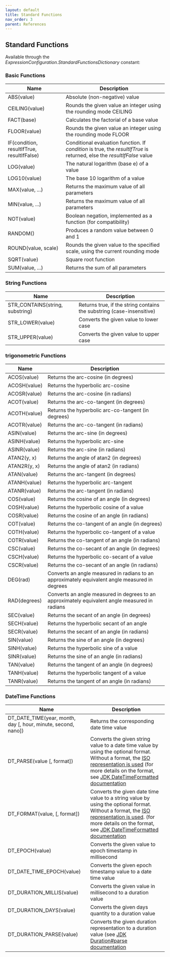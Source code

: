 ```yaml
---
layout: default
title: Standard Functions
nav_order: 3
parent: References
---
```


## Standard Functions

Available through the _ExpressionConfiguration.StandardFunctionsDictionary_ constant:

### Basic Functions

| Name                                       | Description                                                                                                             |
|--------------------------------------------|-------------------------------------------------------------------------------------------------------------------------|
| ABS(value)                                 | Absolute (non-negative) value                                                                                           |
| CEILING(value)                             | Rounds the given value an integer using the rounding mode CEILING                                                       |
| FACT(base)                                 | Calculates the factorial of a base value                                                                                |
| FLOOR(value)                               | Rounds the given value an integer using the rounding mode FLOOR                                                         |
| IF(condition, resultIfTrue, resultIfFalse) | Conditional evaluation function. If _condition_ is true, the _resultIfTrue_ is returned, else the _resultIfFalse_ value |
| LOG(value)                                 | The natural logarithm (base e) of a value                                                                               |
| LOG10(value)                               | The base 10 logarithm of a value                                                                                        |
| MAX(value, ...)                            | Returns the maximum value of all parameters                                                                             |
| MIN(value, ...)                            | Returns the maximum value of all parameters                                                                             |
| NOT(value)                                 | Boolean negation, implemented as a function (for compatibility)                                                         |
| RANDOM()                                   | Produces a random value between 0 and 1                                                                                 |
| ROUND(value, scale)                        | Rounds the given value to the specified scale, using the current rounding mode                                          |
| SQRT(value)                                | Square root function                                                                                                    |
| SUM(value, ...)                            | Returns the sum of all parameters                                                                                       |

### String Functions

| Name                            | Description                                                                 |
|---------------------------------|-----------------------------------------------------------------------|
| STR_CONTAINS(string, substring) | Returns true, if the string contains the substring (case-insensitive) |
| STR_LOWER(value)                | Converts the given value to lower case                                |
| STR_UPPER(value)                | Converts the given value to upper case                                |

### trigonometric Functions

| Name         | Description                                                                                    |
|--------------|------------------------------------------------------------------------------------------------|
| ACOS(value)  | Returns the arc-cosine (in degrees)                                                            |
| ACOSH(value) | Returns the hyperbolic arc-cosine                                                              |
| ACOSR(value) | Returns the arc-cosine (in radians)                                                            |
| ACOT(value)  | Returns the arc-co-tangent (in degrees)                                                        |
| ACOTH(value) | Returns the hyperbolic arc-co-tangent (in degrees)                                             |
| ACOTR(value) | Returns the arc-co-tangent (in radians)                                                        |
| ASIN(value)  | Returns the arc-sine (in degrees)                                                              |
| ASINH(value) | Returns the hyperbolic arc-sine                                                                |
| ASINR(value) | Returns the arc-sine (in radians)                                                              |
| ATAN2(y, x)  | Returns the angle of atan2 (in degrees)                                                        |
| ATAN2R(y, x) | Returns the angle of atan2 (in radians)                                                        |
| ATAN(value)  | Returns the arc-tangent (in degrees)                                                           |
| ATANH(value) | Returns the hyperbolic arc-tangent                                                             |
| ATANR(value) | Returns the arc-tangent (in radians)                                                           |
| COS(value)   | Returns the cosine of an angle (in degrees)                                                    |
| COSH(value)  | Returns the hyperbolic cosine of a value                                                       |
| COSR(value)  | Returns the cosine of an angle (in radians)                                                    |
| COT(value)   | Returns the co-tangent of an angle (in degrees)                                                |
| COTH(value)  | Returns the hyperbolic co-tangent of a value                                                   |
| COTR(value)  | Returns the co-tangent of an angle (in radians)                                                |
| CSC(value)   | Returns the co-secant of an angle (in degrees)                                                 |
| CSCH(value)  | Returns the hyperbolic co-secant of a value                                                    |
| CSCR(value)  | Returns the co-secant of an angle (in radians)                                                 |
| DEG(rad)     | Converts an angle measured in radians to an approximately equivalent angle measured in degrees |
| RAD(degrees) | Converts an angle measured in degrees to an approximately equivalent angle measured in radians |
| SEC(value)   | Returns the secant of an angle (in degrees)                                                    |
| SECH(value)  | Returns the hyperbolic secant of an angle                                                      |
| SECR(value)  | Returns the secant of an angle (in radians)                                                    |
| SIN(value)   | Returns the sine of an angle (in degrees)                                                      |
| SINH(value)  | Returns the hyperbolic sine of a value                                                         |
| SINR(value)  | Returns the sine of an angle (in radians)                                                      |
| TAN(value)   | Returns the tangent of an angle (in degrees)                                                   |
| TANH(value)  | Returns the hyperbolic tangent of a value                                                      |
| TANR(value)  | Returns the tangent of an angle (in radians)                                                   |

### DateTime Functions

| Name                                                          | Description                                                                                                                                                                                                                                                                                                                                                                                                                               |
|---------------------------------------------------------------|-------------------------------------------------------------------------------------------------------------------------------------------------------------------------------------------------------------------------------------------------------------------------------------------------------------------------------------------------------------------------------------------------------------------------------------------|
| DT_DATE_TIME(year, month, day [, hour, minute, second, nano]) | Returns the corresponding date time value                                                                                                                                                                                                                                                                                                                                                                                                 |
| DT_PARSE(value [, format])                                    | Converts the given string value to a date time value by using the optional format. Without a format, the [ISO representation is used](https://docs.oracle.com/en/java/javase/11/docs/api/java.base/java/time/format/DateTimeFormatter.html#ISO_LOCAL_DATE_TIME) (for more details on the format, see [JDK DateTimeFormatted documentation](https://docs.oracle.com/en/java/javase/11/docs/api/java.base/java/time/format/DateTimeFormatter.html)                                                                                                                                                    |
| DT_FORMAT(value, [, format])                                  | Converts the given date time value to a string value by using the optional format. Without a format, the [ISO representation is used](https://docs.oracle.com/en/java/javase/11/docs/api/java.base/java/time/format/DateTimeFormatter.html#ISO_LOCAL_DATE_TIME). (for more details on the format, see [JDK DateTimeFormatted documentation](https://docs.oracle.com/en/java/javase/11/docs/api/java.base/java/time/format/DateTimeFormatter.html) |
| DT_EPOCH(value)                                               | Converts the given value to epoch timestamp in millisecond                                                                                                                                                                                                                                                                                                                                                                                |
| DT_DATE_TIME_EPOCH(value)                                     | Converts the given epoch timestamp value to a date time value                                                                                                                                                                                                                                                                                                                                                                             |
| DT_DURATION_MILLIS(value)                                     | Converts the given value in millisecond to a duration value                                                                                                                                                                                                                                                                                                                                                                               |
| DT_DURATION_DAYS(value)                                       | Converts the given days quantity to a duration value                                                                                                                                                                                                                                                                                                                                                                                      |
| DT_DURATION_PARSE(value)                                      | Converts the given duration representation to a duration value (see [JDK Duration#parse documentation](https://docs.oracle.com/javase/11/docs/api/java/time/Duration.html#parse-java.lang.CharSequence-)                                                                                                                                                                                                                                  | 
